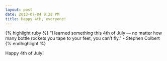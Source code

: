 ```yaml
---
layout: post
date: 2013-07-04 9:28 PM
title: Happy 4th, everyone!
---
```


{% highlight ruby %}
"I learned something this 4th of July — no matter how many bottle rockets you tape to your feet, you can’t fly." - Stephen Colbert
{% endhighlight %}

Happy 4th of July!